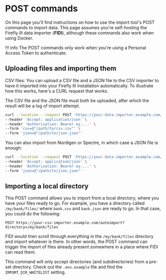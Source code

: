 # POST commands

On this page you'll find instructions on how to use the import tool's POST commands to import data. This page assumes you're self-hosting the Firefly III data importer (**FIDI**), although these commands also work when using Docker.

!!! info
    The POST commands only work when you're using a Personal Access Token to authenticate.

## Uploading files and importing them

CSV files: You can upload a CSV file and a JSON file to the CSV importer to have it imported into your Firefly III installation automatically. To illustrate how this works, here's a CURL request that works.

The CSV file and the JSON file must both be uploaded, after which the result will be a log of import attempt.

```bash
curl --location --request POST 'https://your-data-importer.example.com/autoupload?secret=YOURSECRETHERE' \
--header 'Accept: application/json' \
--header 'Authorization: Bearer ey....' \
--form 'csv=@"/path/to/csv.csv"' \
--form 'json=@"/path/to/json.json"'
```

You can also import from Nordigen or Spectre, in which case a JSON file is enough:

```bash
curl --location --request POST 'https://your-data-importer.example.com/autoupload?secret=YOURSECRETHERE' \
--header 'Accept: application/json' \
--header 'Authorization: Bearer ey....' \
--form 'json=@"/path/to/json.json"'
```

## Importing a local directory

This POST command allows you to import from a local directory, where you have your files ready to go. For example, you have a directory called `/my/bank/files/` where `bank.csv` and `bank.json` are ready to go. In that case, you could do the following:

```
POST https://your-csv-importer.example.com/autoimport?directory=/my/bank/files
```

FIDI would then scroll through everything in the `/my/bank/files` directory and import whatever is there. In other words, the POST command can trigger the import of files already present somewhere in a place where FIDI can read them.

This command will only accept directories (and subdirectories) from a pre-set directory. Check out the `.env.example` file and find the `IMPORT_DIR_WHITELIST` setting.
